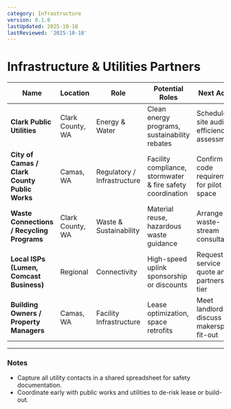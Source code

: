 ```yaml
---
category: Infrastructure
version: 0.1.0
lastUpdated: 2025-10-18
lastReviewed: '2025-10-18'
---
```


# Infrastructure & Utilities Partners

| Name | Location | Role | Potential Roles | Next Action | Priority |
|------|-----------|------|-----------------|--------------|-----------|
| **Clark Public Utilities** | Clark County, WA | Energy & Water | Clean energy programs, sustainability rebates | Schedule site audit for efficiency assessment | 🔴 High |
| **City of Camas / Clark County Public Works** | Camas, WA | Regulatory / Infrastructure | Facility compliance, stormwater & fire safety coordination | Confirm code requirements for pilot space | 🔴 High |
| **Waste Connections / Recycling Programs** | Clark County, WA | Waste & Sustainability | Material reuse, hazardous waste guidance | Arrange waste-stream consultation | 🟠 Medium |
| **Local ISPs (Lumen, Comcast Business)** | Regional | Connectivity | High-speed uplink sponsorship or discounts | Request service quote and partnership tier | 🟢 Low |
| **Building Owners / Property Managers** | Camas, WA | Facility Infrastructure | Lease optimization, space retrofits | Meet landlord to discuss makerspace fit-out | 🟢 Low |

---

### Notes
- Capture all utility contacts in a shared spreadsheet for safety documentation.  
- Coordinate early with public works and utilities to de-risk lease or build-out.  
